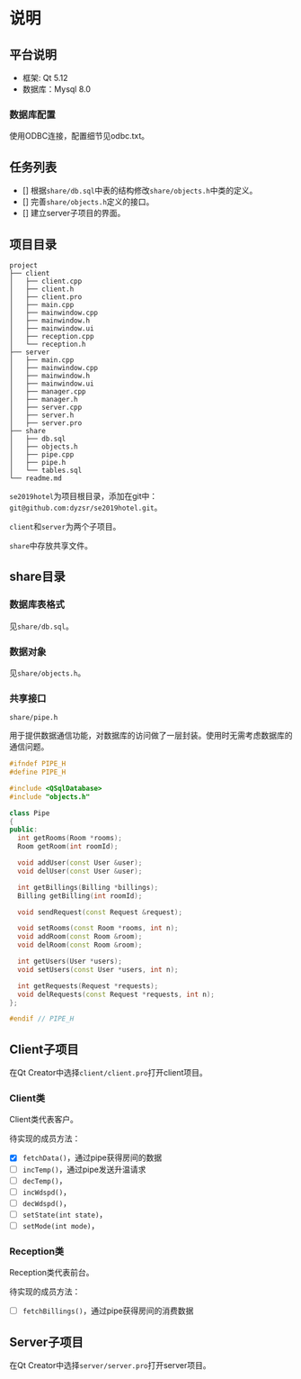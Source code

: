 # 说明

## 平台说明

* 框架: Qt 5.12
* 数据库：Mysql 8.0

### 数据库配置

使用ODBC连接，配置细节见odbc.txt。

## 任务列表

- [] 根据`share/db.sql`中表的结构修改`share/objects.h`中类的定义。
- [] 完善`share/objects.h`定义的接口。
- [] 建立server子项目的界面。

## 项目目录

```
project
├── client
│   ├── client.cpp
│   ├── client.h
│   ├── client.pro
│   ├── main.cpp
│   ├── mainwindow.cpp
│   ├── mainwindow.h
│   ├── mainwindow.ui
│   ├── reception.cpp
│   └── reception.h
├── server
│   ├── main.cpp
│   ├── mainwindow.cpp
│   ├── mainwindow.h
│   ├── mainwindow.ui
│   ├── manager.cpp
│   ├── manager.h
│   ├── server.cpp
│   ├── server.h
│   ├── server.pro
├── share
│   ├── db.sql
│   ├── objects.h
│   ├── pipe.cpp
│   ├── pipe.h
│   └── tables.sql
└── readme.md
```

`se2019hotel`为项目根目录，添加在git中：`git@github.com:dyzsr/se2019hotel.git`。

`client`和`server`为两个子项目。

`share`中存放共享文件。

## share目录

### 数据库表格式

见`share/db.sql`。

### 数据对象

见`share/objects.h`。

### 共享接口

`share/pipe.h`

用于提供数据通信功能，对数据库的访问做了一层封装。使用时无需考虑数据库的通信问题。

```  CPP
#ifndef PIPE_H
#define PIPE_H

#include <QSqlDatabase>
#include "objects.h"

class Pipe
{
public:
  int getRooms(Room *rooms);
  Room getRoom(int roomId);

  void addUser(const User &user);
  void delUser(const User &user);

  int getBillings(Billing *billings);
  Billing getBilling(int roomId);

  void sendRequest(const Request &request);

  void setRooms(const Room *rooms, int n);
  void addRoom(const Room &room);
  void delRoom(const Room &room);

  int getUsers(User *users);
  void setUsers(const User *users, int n);

  int getRequests(Request *requests);
  void delRequests(const Request *requests, int n);  
};

#endif // PIPE_H  
```


## Client子项目

在Qt Creator中选择`client/client.pro`打开client项目。

### Client类

Client类代表客户。

待实现的成员方法：

- [x] `fetchData()`，通过pipe获得房间的数据
- [ ] `incTemp()`，通过pipe发送升温请求
- [ ] `decTemp()`，
- [ ] `incWdspd()`，
- [ ] `decWdspd()`，
- [ ] `setState(int state)`，
- [ ] `setMode(int mode)`，

### Reception类

Reception类代表前台。

待实现的成员方法：

- [ ] `fetchBillings()`，通过pipe获得房间的消费数据


## Server子项目

在Qt Creator中选择`server/server.pro`打开server项目。
